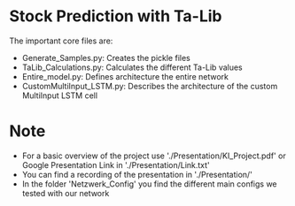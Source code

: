 # Stock Prediction with Ta-Lib
The important core files are:
- Generate_Samples.py: Creates the pickle files
- TaLib_Calculations.py: Calculates the different Ta-Lib values
- Entire_model.py: Defines architecture the entire network
- CustomMultiInput_LSTM.py: Describes the architecture of the custom MultiInput LSTM cell

# Note
- For a basic overview of the project use './Presentation/KI_Project.pdf' or Google Presentation Link in './Presentation/Link.txt'
- You can find a recording of the presentation in './Presentation/'
- In the folder 'Netzwerk_Config' you find the different main configs we tested with our network
